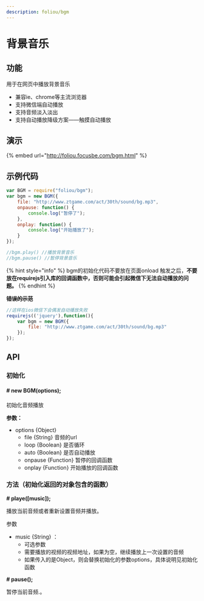 ```yaml
---
description: foliou/bgm
---
```


# 背景音乐

## 功能

用于在网页中播放背景音乐

* 兼容ie、chrome等主流浏览器
* 支持微信端自动播放
* 支持音频淡入淡出
* 支持自动播放降级方案——触摸自动播放

## 演示

{% embed url="http://foliou.focusbe.com/bgm.html" %}

## 示例代码

```javascript
var BGM = require("foliou/bgm");
var bgm = new BGM({
	file: "http://www.ztgame.com/act/30th/sound/bg.mp3",
	onpause: function() {
		console.log("暂停了");
	},
	onplay: function() {
		console.log("开始播放了");
	}
});

//bgm.play() //播放背景音乐
//bgm.pause() //暂停背景音乐

```

{% hint style="info" %}
bgm的初始化代码不要放在页面onload 触发之后，**不要放在requirejs引入库的回调函数中，否则可能会引起微信下无法自动播放的问题。**
{% endhint %}

~~**错误的示范**~~

```javascript
//这样在ios微信下会偶发自动播放失败
requirejs(('jquery'),function(){
    var bgm = new BGM({
        file: "http://www.ztgame.com/act/30th/sound/bg.mp3"
    });
});
```

## API

### 初始化

#### **\# new BGM\(options\);**

 初始化音频播放

**参数：**

* options {Object} 
  * file {String} 音频的url
  * loop {Boolean} 是否循环
  * auto {Boolean} 是否自动播放
  * onpause {Function} 暂停的回调函数
  * onplay {Function} 开始播放的回调函数

### 方法（初始化返回的对象包含的函数）

**\# playe\(\[music\]\);** 

播放当前音频或者重新设置音频并播放。

参数

* music {String} ：
  * 可选参数
  * 需要播放的视频的视频地址，如果为空，继续播放上一次设置的音频
  * 如果传入的是Object，则会替换初始化的参数options，具体说明见初始化函数

**\# pause\(\);** 

暂停当前音频.。



